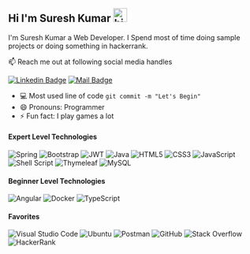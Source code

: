 ## Hi I'm Suresh Kumar <img src="https://user-images.githubusercontent.com/1303154/88677602-1635ba80-d120-11ea-84d8-d263ba5fc3c0.gif" width="28px" alt="hi">

I'm Suresh Kumar a Web Developer. I Spend most of time doing sample projects or doing something in hackerrank.

:mailbox: Reach me out at following social media handles

[![Linkedin Badge](https://img.shields.io/badge/-Suresh%20Kumar%20A-0e76a8?style=flat&labelColor=0e76a8&logo=linkedin&logoColor=white)](www.linkedin.com/in/a-suresh-kumar) [![Mail Badge](https://img.shields.io/badge/-creativegeeksuresh-c0392b?style=flat&labelColor=c0392b&logo=gmail&logoColor=white)](mailto:creativegeeksuresh@gmail.com)

<!-- [![](https://img.shields.io/badge/HackerRank-suresh__kumar__a-1abc9c?style=for-the-badge&labelColor=black&logo=HackerRank&logoColor=white)](https://www.hackerrank.com/suresh_kumar_a) -->

- :computer: Most used line of code `git commit -m "Let's Begin"`
- 😄 Pronouns: Programmer
- ⚡ Fun fact: I play games a lot

#### Expert Level Technologies
![Spring](https://img.shields.io/badge/spring%20boot-%236DB33F.svg?style=for-the-badge&logo=spring&logoColor=white) ![Bootstrap](https://img.shields.io/badge/bootstrap-%23563D7C.svg?style=for-the-badge&logo=bootstrap&logoColor=white) ![JWT](https://img.shields.io/badge/JWT-black?style=for-the-badge&logo=JSON%20web%20tokens) ![Java](https://img.shields.io/badge/java-%23ED8B00.svg?style=for-the-badge&logo=java&logoColor=white) ![HTML5](https://img.shields.io/badge/html5-%23E34F26.svg?style=for-the-badge&logo=html5&logoColor=white) ![CSS3](https://img.shields.io/badge/css3-%231572B6.svg?style=for-the-badge&logo=css3&logoColor=white)  ![JavaScript](https://img.shields.io/badge/javascript-%23323330.svg?style=for-the-badge&logo=javascript&logoColor=%23F7DF1E) 
 ![Shell Script](https://img.shields.io/badge/shell_script-%23121011.svg?style=for-the-badge&logo=gnu-bash&logoColor=white) ![Thymeleaf](https://img.shields.io/badge/Thymeleaf-%23005C0F.svg?style=for-the-badge&logo=Thymeleaf&logoColor=white) ![MySQL](https://img.shields.io/badge/mysql-%2300f.svg?style=for-the-badge&logo=mysql&logoColor=white)

#### Beginner Level Technologies
![Angular](https://img.shields.io/badge/angular-%23DD0031.svg?style=for-the-badge&logo=angular&logoColor=white) ![Docker](https://img.shields.io/badge/docker-%230db7ed.svg?style=for-the-badge&logo=docker&logoColor=white) ![TypeScript](https://img.shields.io/badge/typescript-%23007ACC.svg?style=for-the-badge&logo=typescript&logoColor=white)

#### Favorites
![Visual Studio Code](https://img.shields.io/badge/Visual%20Studio%20Code-0078d7.svg?style=for-the-badge&logo=visual-studio-code&logoColor=white) ![Ubuntu](https://img.shields.io/badge/Ubuntu-E95420?style=for-the-badge&logo=ubuntu&logoColor=white) ![Postman](https://img.shields.io/badge/Postman-FF6C37?style=for-the-badge&logo=postman&logoColor=white) ![GitHub](https://img.shields.io/badge/github-%23121011.svg?style=for-the-badge&logo=github&logoColor=white) ![Stack Overflow](https://img.shields.io/badge/-Stackoverflow-FE7A16?style=for-the-badge&logo=stack-overflow&logoColor=white) ![HackerRank](https://img.shields.io/badge/-Hackerrank-2EC866?style=for-the-badge&logo=HackerRank&logoColor=white) 

